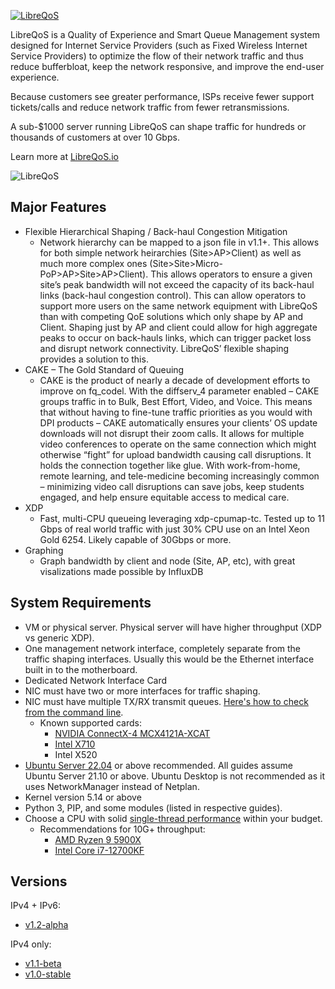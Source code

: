 <a href="https://libreqos.io/"><img alt="LibreQoS" src="https://raw.githubusercontent.com/rchac/LibreQoS/main/docs/banner2022.png"></a>

LibreQoS is a Quality of Experience and Smart Queue Management system designed for Internet Service Providers (such as Fixed Wireless Internet Service Providers) to optimize the flow of their network traffic and thus reduce bufferbloat, keep the network responsive, and improve the end-user experience.

Because customers see greater performance, ISPs receive fewer support tickets/calls and reduce network traffic from fewer retransmissions.

A sub-$1000 server running LibreQoS can shape traffic for hundreds or thousands of customers at over 10 Gbps. 

Learn more at [LibreQoS.io](https://libreqos.io/)

<img alt="LibreQoS" src="https://raw.githubusercontent.com/rchac/LibreQoS/main/docs/v1.1-alpha-preview.jpg"></a>

## Major Features
* Flexible Hierarchical Shaping / Back-haul Congestion Mitigation
  * Network hierarchy can be mapped to a json file in v1.1+. This allows for both simple network heirarchies (Site>AP>Client) as well as much more complex ones (Site>Site>Micro-PoP>AP>Site>AP>Client). This allows operators to ensure a given site’s peak bandwidth will not exceed the capacity of its back-haul links (back-haul congestion control). This can allow operators to support more users on the same network equipment with LibreQoS than with competing QoE solutions which only shape by AP and Client. Shaping just by AP and client could allow for high aggregate peaks to occur on back-hauls links, which can trigger packet loss and disrupt network connectivity. LibreQoS’ flexible shaping provides a solution to this.
* CAKE – The Gold Standard of Queuing
  * CAKE is the product of nearly a decade of development efforts to improve on fq_codel. With the diffserv_4 parameter enabled – CAKE groups traffic in to Bulk, Best Effort, Video, and Voice. This means that without having to fine-tune traffic priorities as you would with DPI products – CAKE automatically ensures your clients’ OS update downloads will not disrupt their zoom calls. It allows for multiple video conferences to operate on the same connection which might otherwise “fight” for upload bandwidth causing call disruptions. It holds the connection together like glue. With work-from-home, remote learning, and tele-medicine becoming increasingly common – minimizing video call disruptions can save jobs, keep students engaged, and help ensure equitable access to medical care.
* XDP
  * Fast, multi-CPU queueing leveraging xdp-cpumap-tc. Tested up to 11 Gbps of real world traffic with just 30% CPU use on an Intel Xeon Gold 6254. Likely capable of 30Gbps or more.
* Graphing
  * Graph bandwidth by client and node (Site, AP, etc), with great visalizations made possible by InfluxDB

## System Requirements
* VM or physical server. Physical server will have higher throughput (XDP vs generic XDP).
* One management network interface, completely separate from the traffic shaping interfaces. Usually this would be the Ethernet interface built in to the motherboard.
* Dedicated Network Interface Card
* NIC must have two or more interfaces for traffic shaping.
* NIC must have multiple TX/RX transmit queues. [Here's how to check from the command line](https://serverfault.com/questions/772380/how-to-tell-if-nic-has-multiqueue-enabled).
  * Known supported cards:
    * [NVIDIA ConnectX-4 MCX4121A-XCAT](https://store.mellanox.com/products/nvidia-mcx4121a-xcat-connectx-4-lx-en-adapter-card-10gbe-dual-port-sfp28-pcie3-0-x8-rohs-r6.html)
    * [Intel X710](https://www.fs.com/products/75600.html)
    * Intel X520
* [Ubuntu Server 22.04](https://ubuntu.com/download/server) or above recommended. All guides assume Ubuntu Server 21.10 or above. Ubuntu Desktop is not recommended as it uses NetworkManager instead of Netplan.
* Kernel version 5.14 or above
* Python 3, PIP, and some modules (listed in respective guides).
* Choose a CPU with solid [single-thread performance](https://www.cpubenchmark.net/singleThread.html) within your budget.
  * Recommendations for 10G+ throughput:
    * [AMD Ryzen 9 5900X](https://www.bestbuy.com/site/amd-ryzen-9-5900x-4th-gen-12-core-24-threads-unlocked-desktop-processor-without-cooler/6438942.p?skuId=6438942)
    * [Intel Core i7-12700KF](https://www.bestbuy.com/site/intel-core-i7-12700kf-desktop-processor-12-8p-4e-cores-up-to-5-0-ghz-unlocked-lga1700-600-series-chipset-125w/6483674.p?skuId=6483674)
    
## Versions
IPv4 + IPv6:
- [v1.2-alpha](https://github.com/rchac/LibreQoS/tree/main/v1.2)

IPv4 only:
- [v1.1-beta](https://github.com/rchac/LibreQoS/tree/main/v1.1)
- [v1.0-stable](https://github.com/rchac/LibreQoS/tree/main/v1.0)
